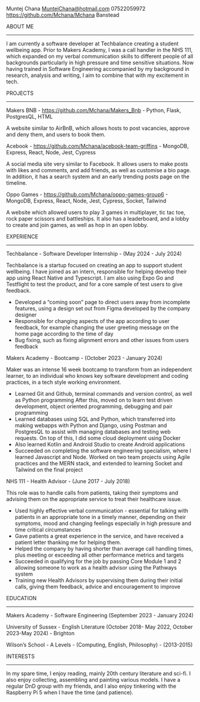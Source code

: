 

Muntej Chana
MuntejChana@hotmail.com
07522059972
https://github.com/Mchana/Mchana
Banstead


ABOUT ME
___________________________________________________________________________________
	

I am currently a software developer at Techbalance creating a student wellbeing app.  Prior to Makers Academy, I was a call handler in the NHS 111, which expanded on my verbal communication skills to different people of all backgrounds particularly in high pressure and time sensitive situations. Now having trained in Software Engineering accompanied by my background in research, analysis and writing, I aim to combine that with my excitement in tech.

PROJECTS
__________________________________________________________________________________

Makers BNB - https://github.com/Mchana/Makers_Bnb - Python, Flask, PostgresQL, HTML

A website similar to AirBnB, which allows hosts to post vacancies, approve and deny them, and users to book them.

Acebook - https://github.com/Mchana/acebook-team-griffins - MongoDB, Express, React, Node, Jest, Cypress

A social media site very similar to Facebook. It allows users to make posts with likes and comments, and add friends, as well as customise a bio page. In addition, it has a search system and an early trending posts page on the timeline.

Oppo Games - https://github.com/Mchana/oppo-games-group6 - MongoDB, Express, React, Node, Jest, Cypress, Socket, Tailwind

A website which allowed users to play 3 games in multiplayer, tic tac toe, rock paper scissors and battleships. It also has a leaderboard, and a lobby to create and join games, as well as hop in an open lobby.


EXPERIENCE
___________________________________________________________________________________
	
Techbalance - Software Developer Internship - (May  2024 - July 2024)

Techbalance is a startup focused on creating an app to support student wellbeing. I have joined as an intern, responsible for helping develop their app using React Native and Typescript. I am also using Expo Go and Testflight to test the product, and for a core sample of test users to give feedback. 

- Developed a “coming soon” page to direct users away from incomplete features, using a design set out from Figma developed by the company designer
- Responsible for changing aspects of the app according to user feedback, for example changing the user greeting message on the home page according to the time of day
- Bug fixing, such as fixing alignment errors and other issues from users feedback

Makers Academy - Bootcamp - (October 2023 - January 2024)

Maker was an intense 16 week bootcamp to transform from an independent learner, to an individual who knows key software development and coding practices, in a tech style working environment.

- Learned Git and Github, terminal commands and version control, as well as Python programming
After this, moved on to learn test driven development, object oriented programming, debugging and pair programming
- Learned databases using SQL and Python, which transferred into making webapps with Python and Django, using Postman and PostgresQL to assist with managing databases and testing web requests. On top of this, I did some cloud deployment using Docker
- Also learned Kotlin and Android Studio to create Android applications
- Succeeded on completing the software engineering specialism, where I learned Javascript and Node. Worked on two team projects using Agile practices and the MERN stack, and extended to learning Socket and Tailwind on the final project

NHS 111 - Health Advisor - (June 2017 - July 2018)

This role was to handle calls from patients, taking their symptoms and advising them on the appropriate service to treat their healthcare issue.

- Used highly effective verbal communication - essential for talking with patients in an appropriate tone in a timely manner, depending on their symptoms, mood and changing feelings
especially in high pressure and time critical circumstances
- Gave patients a great experience in the service, and have received a patient letter thanking me for helping them. 
- Helped the company by having shorter than average call handling times, plus meeting or exceeding all other performance metrics and targets
- Succeeded in qualifying for the job by passing Core Module 1 and 2 allowing someone to work as a health advisor using the Pathways system 
- Training new Health Advisors by supervising them during their initial calls, giving them feedback, advice and encouragement to improve


EDUCATION
__________________________________________________________________________________

Makers Academy - Software Engineering (September 2023 - January 2024)

University of Sussex - English Literature (October 2018- May 2022, October 2023-May 2024) - Brighton

Wilson’s School - A Levels - (Computing, English, Philosophy) - (2013-2015)


INTERESTS
__________________________________________________________________________________

In my spare time, I enjoy reading, mainly 20th century literature and sci-fi. I also enjoy collecting, assembling and painting various models. I have a regular DnD group with my friends,  and I also enjoy tinkering with the Raspberry Pi 5 when I have the time (and patience).

